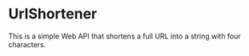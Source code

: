 # UrlShortener

This is a simple Web API that shortens a full URL into a string with four characters.
